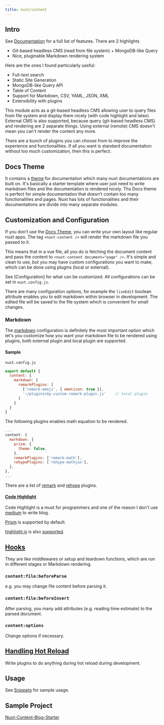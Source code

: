 ```yaml
---
title: nuxt/content
---
```


## Intro
See [Documentation](https://content.nuxtjs.org/) for a full list of features.
There are 2 highlights
- Git-based headless CMS (read from file system) + MongoDB-like Query
- Nice, pluginable Markdown rendering system

Here are the ones I found particularly useful:
- Full-text search
- Static Site Generation
- MongoDB-like Query API
- Table of Content
- Support for Markdown, CSV, YAML, JSON, XML
- Extensibility with plugins

This module acts as a git-based headless CMS allowing user to query files from file system and display them nicely (with code highlight and latex). External CMS is also supported, because query (git-based headless CMS) and rendering are 2 separate things. Using external (remote) CMS doesn't mean you can't render the content any more. 

There are a bunch of plugins you can choose from to improve the experience and functionalities. If all you want is standard documentation without too much customization, then this is perfect.

## Docs Theme
It contains a [theme](https://content.nuxtjs.org/themes/docs) for documentation which many nuxt documentations are built on. It's basically a starter template where user just need to write markdown files and the documentation is rendered nicely. Ths Docs theme is perfect for simple documentation that doesn't contain too many functionalities and pages. Nuxt has lots of functionalities and their documentations are divide into many separate modules.

## Customization and Configuration
If you don't use the [Docs Theme](https://content.nuxtjs.org/themes/docs), you can write your own layout like regular nuxt apps. The tag `<nuxt-content />` will render the markdown file you passed to it.

This means that in a vue file, all you do is fetching the document content and pass the content to `<nuxt-content document="page" />`. It's simple and clean to use, but you may have custom configurations you want to make, which can be done using plugins (local or external).

See [Configuration] for what can be customized. All configurations can be set in `nuxt.config.js`.

There are many configuration options, for example the `liveEdit` boolean attribute enables you to edit markdown within browser in development. The edited file will be saved to the file system which is convenient for small changes.

### Markdown
The [markdown](https://content.nuxtjs.org/configuration#markdown) configuration is definitely the most important option which let's you customize how you want your markdown file to be rendered using plugins, both external plugin and local plugin are supported.

#### Sample

`nuxt.config.js`

```js
export default {
  content: {
    markdown: {
      remarkPlugins: [
		['remark-emoji', { emoticon: true }],
        '~/plugins/my-custom-remark-plugin.js'    // local plugin
      ]
    }
  }
}
```
The following plugins enables math equation to be rendered.
```js
...
content: {
  markdown: {
    prism: {
      theme: false,
    },
    remarkPlugins: ['remark-math'],
    rehypePlugins: ['rehype-mathjax'],
  },
},
...
```

There are a list of [remark](https://github.com/remarkjs/remark/blob/main/doc/plugins.md#list-of-plugins) and [rehype](https://github.com/rehypejs/rehype/blob/main/doc/plugins.md#list-of-plugins) plugins.

#### [Code Highlight](https://content.nuxtjs.org/configuration#markdownprismtheme)
Code Highlight is a must for programmers and one of the reason I don't use [medium](https://medium.com/) to write blog.

[Prism](https://prismjs.com/) is supported by default.

[highlight.js](https://highlightjs.org/) is also [supported](https://content.nuxtjs.org/configuration#markdownhighlighter).


## [Hooks](https://content.nuxtjs.org/advanced#hooks)
They are like middlewares or setup and teardown functions, which are run in different stages or Markdown rendering. 
### `content:file:beforeParse`
e.g. you may change file content before parsing it.
### `content:file:beforeInsert`
After parsing, you many add attributes (e.g. reading time estimate) to the parsed document.
### `content:options`
Change options if necessary.

## [Handling Hot Reload](https://content.nuxtjs.org/advanced#handling-hot-reload)
Write plugins to do anything during hot reload during development.


## Usage
See [Snippets](https://content.nuxtjs.org/snippets) for sample usage.

## Sample Project

[Nuxt-Content-Blog-Starter](https://github.com/TannerGilbert/Nuxt-Content-Blog-Starter)
